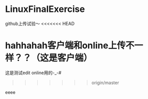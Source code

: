 # LinuxFinalExercise
github上传试验～
<<<<<<< HEAD

hahhahah客户端和online上传不一样？？（这是客户端）
=======
这是测试edit online用的-_-#
>>>>>>> origin/master

eeee

